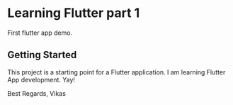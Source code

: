 # Learning Flutter part 1

First flutter app demo.

## Getting Started

This project is a starting point for a Flutter application. I am learning Flutter App development. Yay!

Best Regards,
Vikas